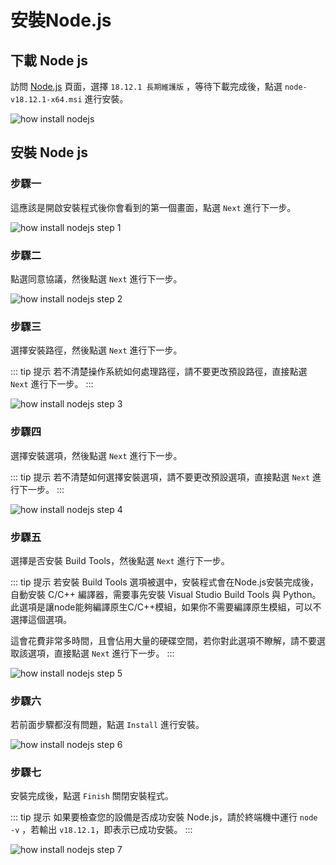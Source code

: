 # 安裝Node.js

## 下載 Node js

訪問 [Node.js](https://nodejs.org/zh-tw/) 頁面，選擇 `18.12.1 長期維護版` ，等待下載完成後，點選 `node-v18.12.1-x64.msi` 進行安裝。

![how install nodejs](/imgs/javascript/installing-nodejs/nodejs-install-page.png)

## 安裝 Node js

### 步驟一

這應該是開啟安裝程式後你會看到的第一個畫面，點選 `Next` 進行下一步。

![how install nodejs step 1](/imgs/javascript/installing-nodejs/nodejs-install-step-1.png)

### 步驟二

點選同意協議，然後點選 `Next` 進行下一步。

![how install nodejs step 2](/imgs/javascript/installing-nodejs/nodejs-install-step-2.png)

### 步驟三

選擇安裝路徑，然後點選 `Next` 進行下一步。

::: tip 提示
若不清楚操作系統如何處理路徑，請不要更改預設路徑，直接點選 `Next` 進行下一步。
:::

![how install nodejs step 3](/imgs/javascript/installing-nodejs/nodejs-install-step-3.png)

### 步驟四

選擇安裝選項，然後點選 `Next` 進行下一步。

::: tip 提示
若不清楚如何選擇安裝選項，請不要更改預設選項，直接點選 `Next` 進行下一步。
:::

![how install nodejs step 4](/imgs/javascript/installing-nodejs/nodejs-install-step-4.png)

### 步驟五

選擇是否安裝 Build Tools，然後點選 `Next` 進行下一步。

::: tip 提示
若安裝 Build Tools 選項被選中，安裝程式會在Node.js安裝完成後，自動安裝 C/C++ 編譯器，需要事先安裝 Visual Studio Build Tools 與 Python。
<br>
此選項是讓node能夠編譯原生C/C++模組，如果你不需要編譯原生模組，可以不選擇這個選項。

這會花費非常多時間，且會佔用大量的硬碟空間，若你對此選項不瞭解，請不要選取該選項，直接點選 `Next` 進行下一步。
:::

![how install nodejs step 5](/imgs/javascript/installing-nodejs/nodejs-install-step-5.png)

### 步驟六

若前面步驟都沒有問題，點選 `Install` 進行安裝。

![how install nodejs step 6](/imgs/javascript/installing-nodejs/nodejs-install-step-6.png)

### 步驟七

安裝完成後，點選 `Finish` 關閉安裝程式。

::: tip 提示
如果要檢查您的設備是否成功安裝 Node.js，請於終端機中運行 `node -v` ，若輸出 `v18.12.1`，即表示已成功安裝。
:::

![how install nodejs step 7](/imgs/javascript/installing-nodejs/nodejs-install-step-7.png)